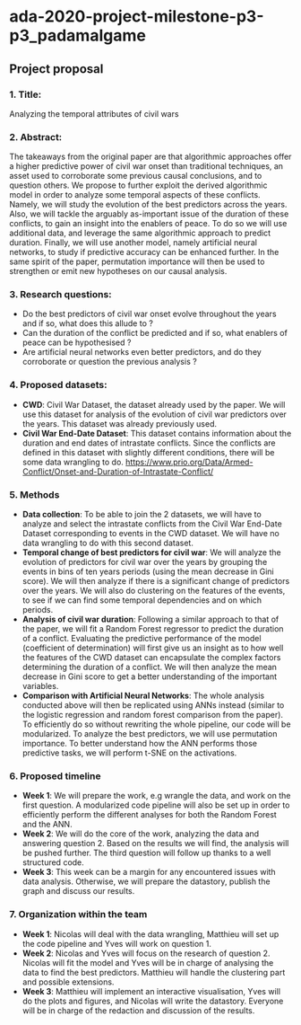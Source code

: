 # ada-2020-project-milestone-p3-p3_padamalgame


## Project proposal
### 1. Title:
Analyzing the temporal attributes of civil wars
### 2. Abstract:
The takeaways from the original paper are that algorithmic approaches offer a higher predictive power of civil war onset than traditional techniques, an asset used to corroborate some previous causal conclusions, and to question others. We propose to further exploit the derived algorithmic model in order to analyze some temporal aspects of these conflicts. Namely, we will study the evolution of the best predictors across the years. Also, we will tackle the arguably as-important issue of the duration of these conflicts, to gain an insight into the enablers of peace. To do so we will use additional data, and leverage the same algorithmic approach to predict duration. Finally, we will use another model, namely artificial neural networks, to study if predictive accuracy can be enhanced further. In the same spirit of the paper, permutation importance will then be used to strengthen or emit new hypotheses on our causal analysis.
### 3. Research questions:
- Do the best predictors of civil war onset evolve throughout the years and if so, what does this allude to ?
- Can the duration of the conflict be predicted and if so, what enablers of peace can be hypothesised ?
- Are artificial neural networks even better predictors, and do they corroborate or question the previous analysis ?
### 4. Proposed datasets:
- **CWD**: Civil War Dataset, the dataset already used by the paper. We will use this dataset for analysis of the evolution of civil war predictors over the years. This dataset was already previously used.
- **Civil War End-Date Dataset**: This dataset contains information about the duration and end dates of intrastate conflicts. Since the conflicts are defined in this dataset with slightly different conditions, there will be some data wrangling to do. https://www.prio.org/Data/Armed-Conflict/Onset-and-Duration-of-Intrastate-Conflict/
### 5. Methods
- **Data collection**: To be able to join the 2 datasets, we will have to analyze and select the intrastate conflicts from the Civil War End-Date Dataset corresponding to events in the CWD dataset. We will have no data wrangling to do with this second dataset.
- **Temporal change of best predictors for civil war**: We will analyze the evolution of predictors for civil war over the years by grouping the events in bins of ten years periods (using the mean decrease in Gini score). We will then analyze if there is a significant change of predictors over the years. We will also do clustering on the features of the events, to see if we can find some temporal dependencies and on which periods.
- **Analysis of civil war duration**: Following a similar approach to that of the paper, we will fit a Random Forest regressor to predict the duration of a conflict. Evaluating the predictive performance of the model (coefficient of determination) will first give us an insight as to how well the features of the CWD dataset can encapsulate the complex factors determining the duration of a conflict. We will then analyze the mean decrease in Gini score to get a better understanding of the important variables.
- **Comparison with Artificial Neural Networks**: The whole analysis conducted above will then be replicated using ANNs instead (similar to the logistic regression and random forest comparison from the paper). To efficiently do so without rewriting the whole pipeline, our code will be modularized. To analyze the best predictors, we will use permutation importance. To better understand how the ANN performs those predictive tasks, we will perform t-SNE on the activations.
### 6. Proposed timeline
- **Week 1**: We will prepare the work, e.g wrangle the data, and work on the first question. A modularized code pipeline will also be set up in order to efficiently perform the different analyses for both the Random Forest and the ANN.
- **Week 2**: We will do the core of the work, analyzing the data and answering question 2. Based on the results we will find, the analysis will be pushed further. The third question will follow up thanks to a well structured code.
- **Week 3**: This week can be a margin for any encountered issues with data analysis. Otherwise, we will prepare the datastory, publish the graph and discuss our results.

### 7. Organization within the team
- **Week 1**: Nicolas will deal with the data wrangling, Matthieu will set up the code pipeline and Yves will work on question 1.
- **Week 2**: Nicolas and Yves will focus on the research of question 2. Nicolas will fit the model and Yves will be in charge of analysing the data to find the best predictors. Matthieu will handle the clustering part and possible extensions.
- **Week 3**: Matthieu will implement an interactive visualisation, Yves will do the plots and figures, and Nicolas will write the datastory. Everyone will be in charge of the redaction and discussion of the results.
